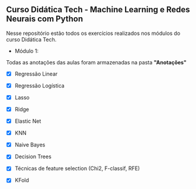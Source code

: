 ## Curso Didática Tech - Machine Learning e Redes Neurais com Python

Nesse repositório estão todos os exercícios realizados nos módulos do curso Didática Tech.

- Módulo 1:

Todas as anotações das aulas foram armazenadas na pasta **"Anotações"**
 
- [X] Regressão Linear
- [X] Regressão Logística
- [X] Lasso
- [X] Ridge
- [X] Elastic Net
- [X] KNN
- [X] Naive Bayes
- [X] Decision Trees
- [X] Técnicas de feature selection (Chi2, F-classif, RFE)
- [X] KFold

